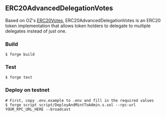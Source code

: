 ## ERC20AdvancedDelegationVotes
Based on OZ's [ERC20Votes](https://github.com/OpenZeppelin/openzeppelin-contracts/blob/master/contracts/token/ERC20/extensions/ERC20Votes.sol), ERC20AdvancedDelegationVotes is an ERC20 token implementation that allows token holders to delegate to multiple delegates instead of just one.

### Build

```shell
$ forge build
```

### Test

```shell
$ forge test
```

### Deploy on testnet

```shell
# First, copy .env.example to .env and fill in the required values
$ forge script script/DeployAndMintToAdmin.s.sol --rpc-url YOUR_RPC_URL_HERE --broadcast
```
